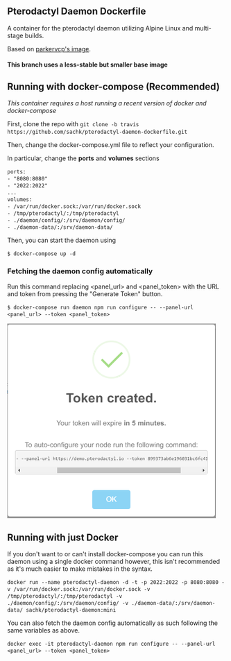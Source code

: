 ## Pterodactyl Daemon Dockerfile

A container for the pterodactyl daemon utilizing Alpine Linux and multi-stage builds.

Based on [parkervcp's image](https://github.com/parkervcp/pterodactyl-daemon-Dockerfile).

#### This branch uses a less-stable but smaller base image

## Running with docker-compose (Recommended)

*This container requires a host running a recent version of docker and docker-compose*

First, clone the repo with ```git clone -b travis https://github.com/sachk/pterodactyl-daemon-dockerfile.git```

Then, change the docker-compose.yml file to reflect your configuration.

In particular, change the **ports** and **volumes** sections


```
ports:
- "8080:8080"
- "2022:2022"
...
volumes:
- /var/run/docker.sock:/var/run/docker.sock
- /tmp/pterodactyl/:/tmp/pterodactyl
- ./daemon/config/:/srv/daemon/config/
- ./daemon-data/:/srv/daemon-data/
```


Then, you can start the daemon using 
```
$ docker-compose up -d
```

### Fetching the daemon config automatically

Run this command replacing <panel_url> and <panel_token> with the URL and token from pressing the "Generate Token" button.
```
$ docker-compose run daemon npm run configure -- --panel-url <panel_url> --token <panel_token>
```

![Example Generate Token](https://github.com/sachk/pterodactyl-daemon-Dockerfile/blob/0.6.X/token.png "Example Generate Token")

## Running with just Docker

If you don't want to or can't install docker-compose you can run this daemon using a single docker command however, this isn't recommended as it's much easier to make mistakes in the syntax.

```
docker run --name pterodactyl-daemon -d -t -p 2022:2022 -p 8080:8080 -v /var/run/docker.sock:/var/run/docker.sock -v /tmp/pterodactyl/:/tmp/pterodactyl -v ./daemon/config/:/srv/daemon/config/ -v ./daemon-data/:/srv/daemon-data/ sachk/pterodactyl-daemon:mini
```

You can also fetch the daemon config automatically as such following the same variables as above.

```
docker exec -it pterodactyl-daemon npm run configure -- --panel-url <panel_url> --token <panel_token>
```
